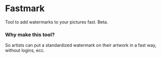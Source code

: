 # Fastmark
Tool to add watermarks to your pictures fast. Beta.

### Why make this tool?
So artists can put a standardized watermark on their artwork in a fast way, without logins, ecc. 
